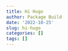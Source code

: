```yaml
---
title: Hi Hugo
author: Package Build
date: '2022-10-25'
slug: hi-hugo
categories: []
tags: []
---
```

